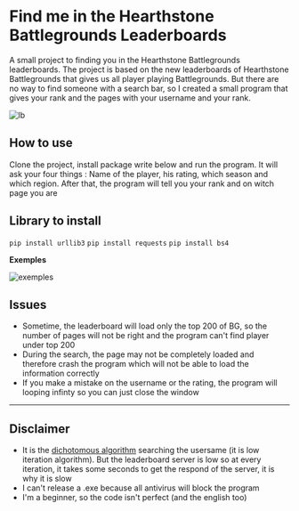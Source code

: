 # Find me in the Hearthstone Battlegrounds Leaderboards

A small project to finding you in the Hearthstone Battlegrounds leaderboards. The project is based on the new leaderboards of Hearthstone Battlegrounds that gives us all player playing Battlegrounds. But there are no way to find someone with a search bar, so I created a small program that gives your rank and the pages with your username and your rank.

![lb](https://user-images.githubusercontent.com/110813707/187700890-9426646c-3100-4c7f-86da-93ab8cb99827.png)

## How to use

Clone the project, install package write below and run the program. It will ask your four things : Name of the player, his rating, which season and which region. After that, the program will tell you your rank and on witch page you are

## Library to install

`pip install urllib3` 
`pip install requests`
`pip install bs4`

**Exemples**

![exemples](https://user-images.githubusercontent.com/110813707/187700724-1892d5a8-40ef-4676-9a8a-3be87a7a5195.png)

## Issues

* Sometime, the leaderboard will load only the top 200 of BG, so the number of pages will not be right and the program can't find player under top 200
* During the search, the page may not be completely loaded and therefore crash the program which will not be able to load the information correctly
* If you make a mistake on the username or the rating, the program will looping infinty so you can just close the window

---

## Disclaimer

* It is the [dichotomous algorithm](https://en.wikipedia.org/wiki/Dichotomic_search) searching the usersame (it is low iteration algorithm). But the leaderboard server is low so at every iteration, it takes some seconds to get the respond of the server, it is why it is slow
* I can't release a .exe because all antivirus will block the program
* I'm a beginner, so the code isn't perfect (and the english too)
